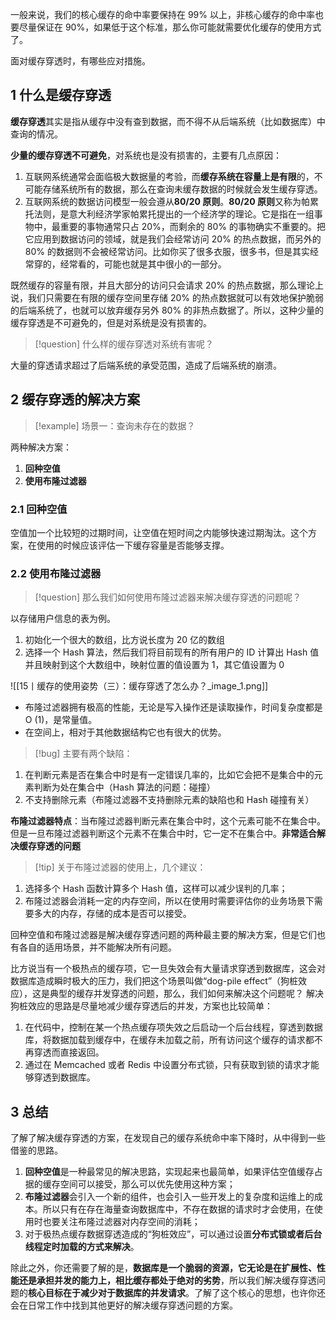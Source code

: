 一般来说，我们的核心缓存的命中率要保持在 99% 以上，非核心缓存的命中率也要尽量保证在 90%，如果低于这个标准，那么你可能就需要优化缓存的使用方式了。

面对缓存穿透时，有哪些应对措施。

## 1 什么是缓存穿透

**缓存穿透**其实是指从缓存中没有查到数据，而不得不从后端系统（比如数据库）中查询的情况。

**少量的缓存穿透不可避免**，对系统也是没有损害的，主要有几点原因：

1. 互联网系统通常会面临极大数据量的考验，而**缓存系统在容量上是有限**的，不可能存储系统所有的数据，那么在查询未缓存数据的时候就会发生缓存穿透。
2. 互联网系统的数据访问模型一般会遵从**80/20 原则**。**80/20 原则**又称为帕累托法则，是意大利经济学家帕累托提出的一个经济学的理论。它是指在一组事物中，最重要的事物通常只占 20%，而剩余的 80% 的事物确实不重要的。把它应用到数据访问的领域，就是我们会经常访问 20% 的热点数据，而另外的 80% 的数据则不会被经常访问。比如你买了很多衣服，很多书，但是其实经常穿的，经常看的，可能也就是其中很小的一部分。

既然缓存的容量有限，并且大部分的访问只会请求 20% 的热点数据，那么理论上说，我们只需要在有限的缓存空间里存储 20% 的热点数据就可以有效地保护脆弱的后端系统了，也就可以放弃缓存另外 80% 的非热点数据了。所以，这种少量的缓存穿透是不可避免的，但是对系统是没有损害的。

> [!question] 什么样的缓存穿透对系统有害呢？

大量的穿透请求超过了后端系统的承受范围，造成了后端系统的崩溃。

## 2 缓存穿透的解决方案

> [!example] 场景一：查询未存在的数据？

两种解决方案：

1. **回种空值**
2. **使用布隆过滤器**

### 2.1 回种空值

空值加一个比较短的过期时间，让空值在短时间之内能够快速过期淘汰。这个方案，在使用的时候应该评估一下缓存容量是否能够支撑。

### 2.2 使用布隆过滤器

> [!question] 那么我们如何使用布隆过滤器来解决缓存穿透的问题呢？

以存储用户信息的表为例。

1. 初始化一个很大的数组，比方说长度为 20 亿的数组
2. 选择一个 Hash 算法，然后我们将目前现有的所有用户的 ID 计算出 Hash 值并且映射到这个大数组中，映射位置的值设置为 1，其它值设置为 0

![[15丨缓存的使用姿势（三）：缓存穿透了怎么办？_image_1.png]]

- 布隆过滤器拥有极高的性能，无论是写入操作还是读取操作，时间复杂度都是 O (1)，是常量值。
- 在空间上，相对于其他数据结构它也有很大的优势。

> [!bug] 主要有两个缺陷：

1. 在判断元素是否在集合中时是有一定错误几率的，比如它会把不是集合中的元素判断为处在集合中（Hash 算法的问题：碰撞）
2. 不支持删除元素（布隆过滤器不支持删除元素的缺陷也和 Hash 碰撞有关）

**布隆过滤器特点**：当布隆过滤器判断元素在集合中时，这个元素可能不在集合中。但是一旦布隆过滤器判断这个元素不在集合中时，它一定不在集合中。**非常适合解决缓存穿透的问题**

> [!tip] 关于布隆过滤器的使用上，几个建议：

1. 选择多个 Hash 函数计算多个 Hash 值，这样可以减少误判的几率；
2. 布隆过滤器会消耗一定的内存空间，所以在使用时需要评估你的业务场景下需要多大的内存，存储的成本是否可以接受。

回种空值和布隆过滤器是解决缓存穿透问题的两种最主要的解决方案，但是它们也有各自的适用场景，并不能解决所有问题。

比方说当有一个极热点的缓存项，它一旦失效会有大量请求穿透到数据库，这会对数据库造成瞬时极大的压力，我们把这个场景叫做“dog-pile effect”（狗桩效应），这是典型的缓存并发穿透的问题，那么，我们如何来解决这个问题呢？  解决狗桩效应的思路是尽量地减少缓存穿透后的并发，方案也比较简单：

1. 在代码中，控制在某一个热点缓存项失效之后启动一个后台线程，穿透到数据库，将数据加载到缓存中，在缓存未加载之前，所有访问这个缓存的请求都不再穿透而直接返回。
2. 通过在 Memcached 或者 Redis 中设置分布式锁，只有获取到锁的请求才能够穿透到数据库。

## 3 总结

了解了解决缓存穿透的方案，在发现自己的缓存系统命中率下降时，从中得到一些借鉴的思路。

1. **回种空值**是一种最常见的解决思路，实现起来也最简单，如果评估空值缓存占据的缓存空间可以接受，那么可以优先使用这种方案；
2. **布隆过滤器**会引入一个新的组件，也会引入一些开发上的复杂度和运维上的成本。所以只有在存在海量查询数据库中，不存在数据的请求时才会使用，在使用时也要关注布隆过滤器对内存空间的消耗；
3. 对于极热点缓存数据穿透造成的“狗桩效应”，可以通过设置**分布式锁或者后台线程定时加载的方式来解决**。

除此之外，你还需要了解的是，**数据库是一个脆弱的资源，它无论是在扩展性、性能还是承担并发的能力上，相比缓存都处于绝对的劣势**，所以我们解决缓存穿透问题的**核心目标在于减少对于数据库的并发请求**。了解了这个核心的思想，也许你还会在日常工作中找到其他更好的解决缓存穿透问题的方案。
